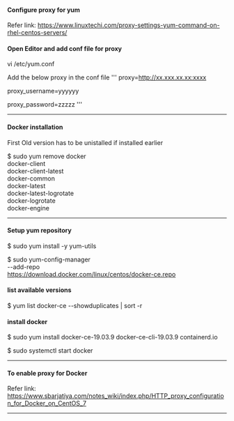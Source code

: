 #### Configure proxy for yum

Refer link: https://www.linuxtechi.com/proxy-settings-yum-command-on-rhel-centos-servers/

#### Open Editor and add conf file for proxy

vi /etc/yum.conf

Add the below proxy in the conf file
'''
proxy=http://xx.xxx.xx.xx:xxxx

proxy_username=yyyyyy

proxy_password=zzzzz
'''
____________________________________

#### Docker installation

First Old version has to be unistalled if installed earlier

$ sudo yum remove docker \
                  docker-client \
                  docker-client-latest \
                  docker-common \
                  docker-latest \
                  docker-latest-logrotate \
                  docker-logrotate \
                  docker-engine
				  
____________________________________

#### Setup yum repository

$ sudo yum install -y yum-utils

$ sudo yum-config-manager \
    --add-repo \
    https://download.docker.com/linux/centos/docker-ce.repo
	

#### list available versions

$ yum list docker-ce --showduplicates | sort -r

#### install docker 

$ sudo yum install docker-ce-19.03.9 docker-ce-cli-19.03.9 containerd.io

$ sudo systemctl start docker

____________________________________

#### To enable  proxy for Docker 

Refer link: https://www.sbarjatiya.com/notes_wiki/index.php/HTTP_proxy_configuration_for_Docker_on_CentOS_7

____________________________________
